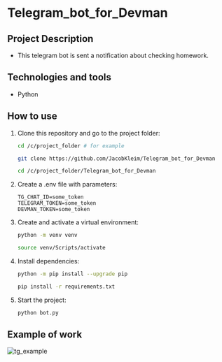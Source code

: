 # Telegram_bot_for_Devman

## Project Description
 - This telegram bot is sent a notification about checking homework.

## Technologies and tools
 - Python

## How to use
1. Clone this repository and go to the project folder:
   ```bash
   cd /c/project_folder # for example
   
   git clone https://github.com/JacobKleim/Telegram_bot_for_Devman
   
   cd /c/project_folder/Telegram_bot_for_Devman 
   ```

2. Create a .env file with parameters:
   ```
   TG_CHAT_ID=some_token 
   TELEGRAM_TOKEN=some_token
   DEVMAN_TOKEN=some_token
   ```

3. Сreate and activate a virtual environment:
   ```bash
   python -m venv venv 
   
   source venv/Scripts/activate
   ```

4. Install dependencies:
   ```bash
   python -m pip install --upgrade pip

   pip install -r requirements.txt
   ```

5. Start the project:
   ```bash
   python bot.py
   ```

## Example of work

![tg_example](https://github.com/JacobKleim/Telegram_bot_for_Devman/assets/119351169/4da8f6d9-887b-477b-8a7c-e8681f6f84fa)

